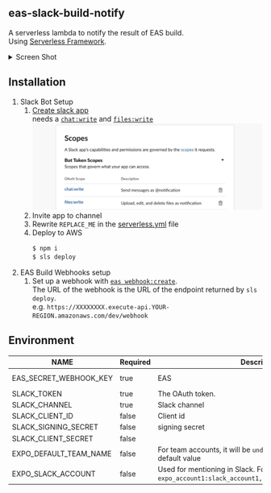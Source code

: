 ## eas-slack-build-notify
A serverless lambda to notify the result of EAS build.  
Using [Serverless Framework](https://www.serverless.com/).

<details>
    <summary>Screen Shot</summary>
        - Build Success.  
        <img src="https://user-images.githubusercontent.com/6457344/159825136-25ac895e-952c-4753-b46e-3771b20d7f58.jpg" alt="success" />
        - Build Failed.  
        <img src="https://user-images.githubusercontent.com/6457344/159825225-249868e4-3145-4a43-b6af-fc8c765324c3.jpg" alt="failed" />

</details>

## Installation

1. Slack Bot Setup
    1. [Create slack app](https://slack.dev/bolt-js/tutorial/getting-started)  
    needs a [`chat:write`](https://api.slack.com/scopes/chat:write) and [`files:write`](https://api.slack.com/scopes/files:write)  
       <img alt="slack scopes" src="./.gh-assets/slack-oauth-scopes.png">
    1. Invite app to channel
    1. Rewrite `REPLACE_ME` in the [serverless.yml](./serverless.yml) file
    1. Deploy to AWS  
        ```sh
        $ npm i
        $ sls deploy
        ```
1. EAS Build Webhooks setup
    1. Set up a webhook with [`eas webhook:create`](https://docs.expo.dev/build-reference/build-webhook/).   
        The URL of the webhook is the URL of the endpoint returned by `sls deploy`.  
        e.g. `https://XXXXXXXX.execute-api.YOUR-REGION.amazonaws.com/dev/webhook`

## Environment

| NAME | Required | Description | Example/Document |
| - | - | - | - |
| EAS_SECRET_WEBHOOK_KEY | true | EAS  | [see `SECRET_WEBHOOK_KEY`](https://docs.expo.dev/build-reference/build-webhook/) |
| SLACK_TOKEN | true | The OAuth token. | xoxb-XXXXXXX |
| SLACK_CHANNEL | true | Slack channel |  |
| SLACK_CLIENT_ID | false | Client id |  |
| SLACK_SIGNING_SECRET | false | signing secret |  |
| SLACK_CLIENT_SECRET | false |  |  |
| EXPO_DEFAULT_TEAM_NAME | false | For team accounts, it will be `undefined` , so you can set a default value | `yourteam` |
| EXPO_SLACK_ACCOUNT | false | Used for mentioning in Slack.  Format: `expo_account1:slack_account1,expo_account2:slack_account2` | `ryo-rm:U01MG0XXXXX` |
